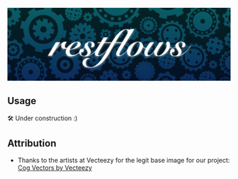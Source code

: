 ![restflows logo](https://raw.githubusercontent.com/jonathan-robertson/restflows/master/images/restflows-logo-1280x420.png)

## Usage
:hammer_and_wrench: Under construction :)

## Attribution
- Thanks to the artists at Vecteezy for the legit base image for our project: [Cog Vectors by Vecteezy](https://www.vecteezy.com/free-vector/cog)
